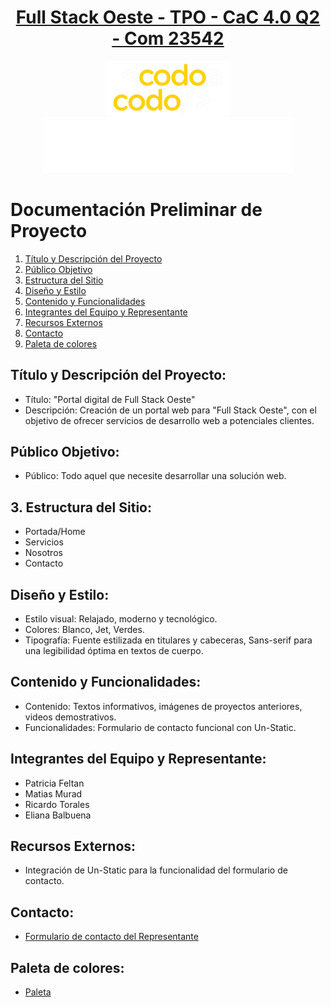 <div align="center">
    <a href="https://matipretz.ar/fullstackoeste/"><h1>Full Stack Oeste - TPO - CaC 4.0 Q2 - Com 23542</h1></a>
    <img alt="bac logo" src="assets/images/readme/logo-CAC.webp" width="200px" />
    <img alt="cac logo" src="assets/images/readme/bac.png" width="400" />  
</div>

# Documentación Preliminar de Proyecto

1. [Título y Descripción del Proyecto](#título-y-descripción-del-proyecto)
2. [Público Objetivo](#público-objetivo)   
3. [Estructura del Sitio](#estructura-del-sitio)
4. [Diseño y Estilo](#diseño-y-estilo)
5. [Contenido y Funcionalidades](#contenido-y-funcionalidades)
6. [Integrantes del Equipo y Representante](#integrantes-del-equipo-y-representante)
7. [Recursos Externos](#recursos-externos)
8. [Contacto](#contacto)
9. [Paleta de colores](#paleta-de-colores)


## Título y Descripción del Proyecto:
- Título: "Portal digital de Full Stack Oeste"
- Descripción: Creación de un portal web para "Full Stack Oeste", con el objetivo de ofrecer servicios de desarrollo web a potenciales clientes.

## Público Objetivo:
- Público: Todo aquel que necesite desarrollar una solución web.

## 3. Estructura del Sitio:
- Portada/Home
- Servicios
- Nosotros
- Contacto

## Diseño y Estilo:
- Estilo visual: Relajado, moderno y tecnológico.
- Colores: Blanco, Jet, Verdes.
- Tipografía: Fuente estilizada en titulares y cabeceras, Sans-serif para una legibilidad óptima en textos de cuerpo.

## Contenido y Funcionalidades:
- Contenido: Textos informativos, imágenes de proyectos anteriores, videos demostrativos.
- Funcionalidades: Formulario de contacto funcional con Un-Static.

## Integrantes del Equipo y Representante:
- Patricia Feltan
- Matias Murad
- Ricardo Torales
- Eliana Balbuena
  
## Recursos Externos:
- Integración de Un-Static para la funcionalidad del formulario de contacto.


## Contacto:
- [Formulario de contacto del Representante](https://matipretz.ar/fullstackoeste/contacto.html)

## Paleta de colores:
- [Paleta](https://coolors.co/visualizer/252525-004643-101010-F0FFF0)
